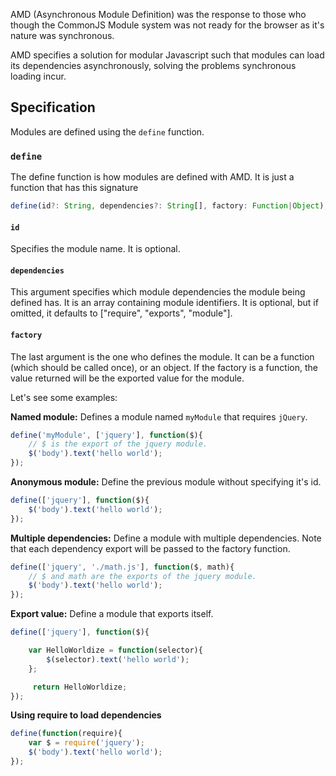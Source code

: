 AMD (Asynchronous Module Definition) was the response to those who though the CommonJS Module system was not ready for the browser as it's nature was synchronous.

AMD specifies a solution for modular Javascript such that modules can load its dependencies asynchronously, solving the problems synchronous loading incur.

## Specification

Modules are defined using the `define` function.

### `define`

The define function is how modules are defined with AMD. It is just a function that has this signature

``` javascript
define(id?: String, dependencies?: String[], factory: Function|Object);
```

#### `id`

Specifies the module name. It is optional.

#### `dependencies`

This argument specifies which module dependencies the module being defined has.
It is an array containing module identifiers.
It is optional, but if omitted, it defaults to ["require", "exports", "module"].

#### `factory`

The last argument is the one who defines the module. It can be a function (which should be called once), or an object.
If the factory is a function, the value returned will be the exported value for the module.

Let's see some examples:

**Named module:** Defines a module named `myModule` that requires `jQuery`.

```javascript
define('myModule', ['jquery'], function($){
	// $ is the export of the jquery module.
	$('body').text('hello world');
});
```

**Anonymous module:** Define the previous module without specifying it's id.

```javascript
define(['jquery'], function($){
	$('body').text('hello world');
});
```

**Multiple dependencies:** Define a module with multiple dependencies. Note that each dependency export will be passed to the factory function.

```javascript
define(['jquery', './math.js'], function($, math){
	// $ and math are the exports of the jquery module.
	$('body').text('hello world');
});
```

**Export value:** Define a module that exports itself.

```javascript
define(['jquery'], function($){

	var HelloWorldize = function(selector){
		$(selector).text('hello world');
	};

     return HelloWorldize;
});
```

**Using require to load dependencies**

```javascript
define(function(require){
	var $ = require('jquery');
	$('body').text('hello world');
});
```
